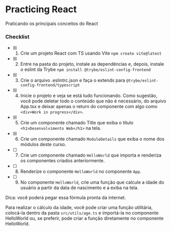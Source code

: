 # Practicing React
Praticando os principais conceitos do React

### Checklist
- [X] 1. Crie um projeto React com TS usando Vite 
```npm create vite@latest```

- [X] 2. Entre na pasta do projeto, instale as dependências e, depois, instale o eslint da Trybe 
```npm install @trybe/eslint-config-frontend```

- [X] 3. Crie o arquivo .eslintrc.json e faça o extends para 
```@trybe/eslint-config-frontend/typescript```

- [X] 4. Inicie o projeto e veja se está tudo funcionando.
Como sugestão, você pode deletar todo o conteúdo que não é necessário, do arquivo App.tsx e deixar apenas o return do componente com algo como ```<div>Work in progress</div>```.

- [X] 5. Crie um componente chamado Title que exiba o título                                     ```<h1>Desenvolvimento Web</h1>``` na tela.

- [X] 6. Crie um componente chamado ```ModuleDetails``` que exiba o nome dos módulos deste curso.

- [ ] 7. Crie um componente chamado ```HelloWorld``` que importa e renderiza os componentes criados anteriormente.

- [ ] 8. Renderize o componente ```HelloWorld``` no componente ```App```.

- [ ] 9. No componente ```HelloWorld```, crie uma função que calcule a idade do usuário a partir da data de nascimento e a exiba na tela. 

Dica: você poderá pegar essa fórmula pronta da internet.

Para realizar o cálculo da idade, você pode criar uma função utilitária, colocá-la dentro da pasta ```src/utils/age.ts``` e importá-la no componente HelloWorld ou, se preferir, pode criar a função diretamente no componente HelloWorld.
